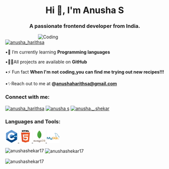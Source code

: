 <h1 align="center">Hi 👋, I'm Anusha S</h1>
<h3 align="center">A passionate frontend developer from India.</h3>
<img align="right" alt="Coding" width="400" src="https://media4.giphy.com/media/RbDKaczqWovIugyJmW/giphy.gif">
<p align="left"> <a href="https://twitter.com/anusha_harithsa" target="blank"><img src="https://img.shields.io/twitter/follow/anusha_harithsa?logo=twitter&style=for-the-badge" alt="anusha_harithsa" /></a> </p>

•🌱 I’m currently learning **Programming languages**

•👩‍🏫All projects are available on **GitHub**

•⚡ Fun fact **When I'm not coding,you can find me trying out new recipes!!!**

•✨Reach out to me at **@anushaharithsa@gmail.com**
<h3 align="left">Connect with me:</h3>
<p align="left">
<a href="https://twitter.com/anusha_harithsa" target="blank"><img align="center" src="https://raw.githubusercontent.com/rahuldkjain/github-profile-readme-generator/master/src/images/icons/Social/twitter.svg" alt="anusha_harithsa" height="30" width="40" /></a>
<a href="https://linkedin.com/in/anusha s" target="blank"><img align="center" src="https://raw.githubusercontent.com/rahuldkjain/github-profile-readme-generator/master/src/images/icons/Social/linked-in-alt.svg" alt="anusha s" height="30" width="40" /></a>
<a href="https://instagram.com/anusha._.shekar" target="blank"><img align="center" src="https://raw.githubusercontent.com/rahuldkjain/github-profile-readme-generator/master/src/images/icons/Social/instagram.svg" alt="anusha._.shekar" height="30" width="40" /></a>
</p>

<h3 align="left">Languages and Tools:</h3>
<p align="left"> <a href="https://www.w3schools.com/cpp/" target="_blank" rel="noreferrer"> <img src="https://raw.githubusercontent.com/devicons/devicon/master/icons/cplusplus/cplusplus-original.svg" alt="cplusplus" width="40" height="40"/> </a> <a href="https://www.w3.org/html/" target="_blank" rel="noreferrer"> <img src="https://raw.githubusercontent.com/devicons/devicon/master/icons/html5/html5-original-wordmark.svg" alt="html5" width="40" height="40"/> </a> <a href="https://www.mongodb.com/" target="_blank" rel="noreferrer"> <img src="https://raw.githubusercontent.com/devicons/devicon/master/icons/mongodb/mongodb-original-wordmark.svg" alt="mongodb" width="40" height="40"/> </a> <a href="https://www.mysql.com/" target="_blank" rel="noreferrer"> <img src="https://raw.githubusercontent.com/devicons/devicon/master/icons/mysql/mysql-original-wordmark.svg" alt="mysql" width="40" height="40"/> </a> </p>

<p><img align="left" src="https://github-readme-stats.vercel.app/api/top-langs?username=anushashekar17&show_icons=true&locale=en&layout=compact" alt="anushashekar17" /></p>

<p>&nbsp;<img align="center" src="https://github-readme-stats.vercel.app/api?username=anushashekar17&show_icons=true&locale=en" alt="anushashekar17" /></p>

<p><img align="center" src="https://github-readme-streak-stats.herokuapp.com/?user=anushashekar17&" alt="anushashekar17" /></p>
